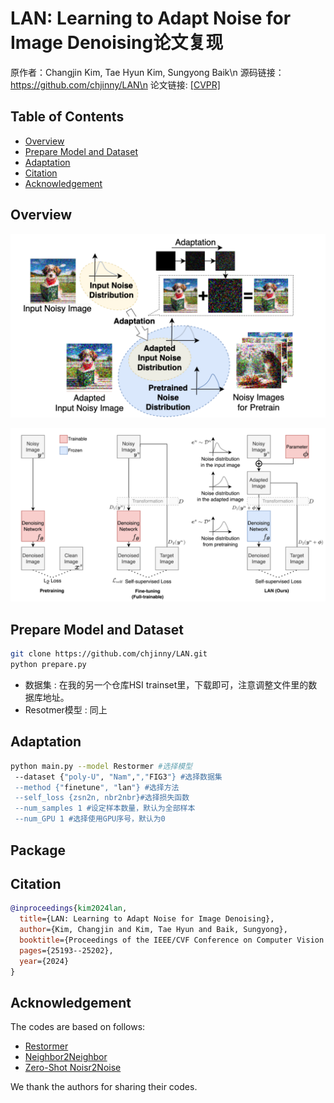 # LAN: Learning to Adapt Noise for Image Denoising论文复现
原作者：Changjin Kim, Tae Hyun Kim, Sungyong Baik\n
源码链接：https://github.com/chjinny/LAN\n
论文链接: [[CVPR]](https://openaccess.thecvf.com/content/CVPR2024/html/Kim_LAN_Learning_to_Adapt_Noise_for_Image_Denoising_CVPR_2024_paper.html)




## Table of Contents
- [Overview](#overview)
- [Prepare Model and Dataset](#prepare-model-and-dataset)
- [Adaptation](#adaptation)
- [Citation](#citation)
- [Acknowledgement](#acknowledgement)


## Overview
<p align="center">
  <img src="./assets/overview.png" width="600"/>
</p>
<p align="center">
  <img src="./assets/framework.png" width="600"/>
</p>

## Prepare Model and Dataset
```bash
git clone https://github.com/chjinny/LAN.git
python prepare.py
```
- 数据集 : 在我的另一个仓库HSI trainset里，下载即可，注意调整文件里的数据库地址。
- Resotmer模型 : 同上

## Adaptation
```bash
python main.py --model Restormer #选择模型
 --dataset {"poly-U", "Nam",","FIG3"} #选择数据集
 --method {"finetune", "lan"} #选择方法
 --self_loss {zsn2n, nbr2nbr}#选择损失函数
 --num_samples 1 #设定样本数量，默认为全部样本
 --num_GPU 1 #选择使用GPU序号，默认为0
```
## Package

## Citation
```bibtex
@inproceedings{kim2024lan,
  title={LAN: Learning to Adapt Noise for Image Denoising},
  author={Kim, Changjin and Kim, Tae Hyun and Baik, Sungyong},
  booktitle={Proceedings of the IEEE/CVF Conference on Computer Vision and Pattern Recognition},
  pages={25193--25202},
  year={2024}
}
```

## Acknowledgement

The codes are based on follows:
- [Restormer](https://github.com/swz30/Restormer)
- [Neighbor2Neighbor](https://github.com/TaoHuang2018/Neighbor2Neighbor)
- [Zero-Shot Noisr2Noise](https://colab.research.google.com/drive/1i82nyizTdszyHkaHBuKPbWnTzao8HF9b?usp=sharing)

We thank the authors for sharing their codes.
